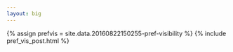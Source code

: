 ```yaml
---
layout: big
---
```

{% assign prefvis = site.data.20160822150255-pref-visibility %}
{% include pref_vis_post.html %}
